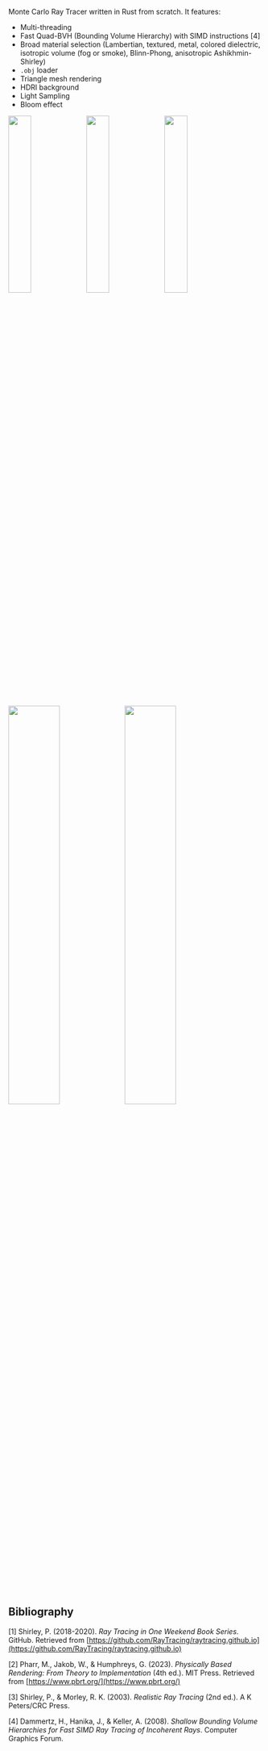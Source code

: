 Monte Carlo Ray Tracer written in Rust from scratch. It features:
* Multi-threading
* Fast Quad-BVH (Bounding Volume Hierarchy) with SIMD instructions [4]
* Broad material selection (Lambertian, textured, metal, colored dielectric, isotropic volume (fog or smoke), Blinn-Phong, anisotropic Ashikhmin-Shirley)
* `.obj` loader
* Triangle mesh rendering
* HDRI background
* Light Sampling
* Bloom effect

<img src="https://github.com/miguelggcc/raytracer/assets/100235899/855d7bf4-f269-4494-b6da-a60e0845e6dfc" width="30%"></img> <img src="https://github.com/miguelggcc/QBVH-Rust-Ray-Tracer/assets/100235899/9e09dd31-07ca-473d-8561-b76780ec9dc4" width="30%"></img> <img src="https://github.com/miguelggcc/raytracer/assets/100235899/6e131e57-a1b1-4f97-bbd3-514eca7e5ccf" width="30%"></img> <img src="https://github.com/miguelggcc/raytracer/assets/100235899/2010969b-3841-4551-abd2-a82f95d23ffa" width="45%"></img> <img src="https://github.com/miguelggcc/raytracer/assets/100235899/d63cc9bd-37f3-42f5-a664-60a6089ea59c" width="45%"></img> 

## Bibliography
[1] Shirley, P. (2018-2020). *Ray Tracing in One Weekend Book Series*. GitHub. Retrieved from [https://github.com/RayTracing/raytracing.github.io](https://github.com/RayTracing/raytracing.github.io)

[2] Pharr, M., Jakob, W., & Humphreys, G. (2023). *Physically Based Rendering: From Theory to Implementation* (4th ed.). MIT Press. Retrieved from [https://www.pbrt.org/](https://www.pbrt.org/)

[3] Shirley, P., & Morley, R. K. (2003). *Realistic Ray Tracing* (2nd ed.). A K Peters/CRC Press.

[4] Dammertz, H., Hanika, J., & Keller, A. (2008). *Shallow Bounding Volume Hierarchies for Fast SIMD Ray Tracing of Incoherent Rays*. Computer Graphics Forum.
